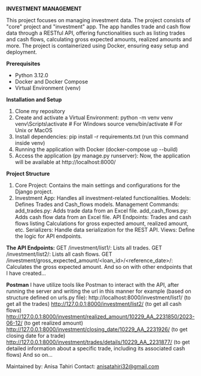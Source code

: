 **INVESTMENT MANAGEMENT**

This project focuses on managing investment data. The project consists of "core" project and "investment" app. The app handles trade and cash flow data through a RESTful API, 
offering functionalities such as listing trades and cash flows, calculating gross expected amounts, realized amounts and more. The project is containerized using Docker, 
ensuring easy setup and deployment.

**Prerequisites**
- Python 3.12.0
- Docker and Docker Compose
- Virtual Environment (venv)

**Installation and Setup**

1) Clone my repository
2) Create and activate a Virtual Environment:
   python -m venv venv
   venv\Scripts\activate  # For Windows
   source venv/bin/activate  # For Unix or MacOS
3) Install dependencies:
   pip install -r requirements.txt (run this command inside venv)
4) Running the application with Docker (docker-compose up --build)
5) Access the application (py manage.py runserver):
   Now, the application will be available at http://localhost:8000/

**Project Structure**
1) Core Project: Contains the main settings and configurations for the Django project.
2) Investment App: Handles all investment-related functionalities.
   Models: Defines Trades and Cash_flows models.
   Management Commands:
      add_trades.py: Adds trade data from an Excel file.
      add_cash_flows.py: Adds cash flow data from an Excel file.
   API Endpoints:
      Trades and cash flows listing
      Calculations for gross expected amount, realized amount, etc.
   Serializers: Handle data serialization for the REST API.
   Views: Define the logic for API endpoints.

**The API Endpoints:**
GET /investment/list1/: Lists all trades.
GET /investment/list2/: Lists all cash flows.
GET /investment/gross_expected_amount/<loan_id>/<reference_date>/: Calculates the gross expected amount. And so on with other endpoints that I have created...

**Postman**
I have utilize tools like Postman to interact with the API, after running the server and writing the url in this manner for example (based on structure defined on urls.py file):
http://localhost:8000/investment/list1/  (to get all the trades)
http://127.0.0.1:8000/investment/list2/  (to get all cash flows)
http://127.0.0.1:8000/investment/realized_amount/10229_AA_2231850/2023-06-12/  (to get realized amount)
http://127.0.0.1:8000/investment/closing_date/10229_AA_2231926/ (to get closing date for a trade)
http://127.0.0.1:8000/investment/trades/details/10229_AA_2231877/  (to get detailed information about a specific trade, including its associated cash flows)
And so on...


Maintained by: Anisa Tahiri
Contact: anisatahiri32@gmail.com
   
